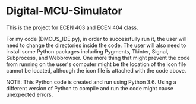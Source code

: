 # Digital-MCU-Simulator
This is the project for ECEN 403 and ECEN 404 class.

For my code (DMCUS_IDE.py), in order to successfully run it, the user will need to change the directories inside the code. The user will also need to install some Python packages including Pygments, Tkinter, Signal, Subprocess, and Webbrowser. One more thing that might prevent the code from running on the user's computer might be the location of the icon file cannot be located, although the icon file is attached with the code above. 

NOTE: This Python code is created and run using Python 3.6. Using a different version of Python to compile and run the code might cause unexpected errors.

